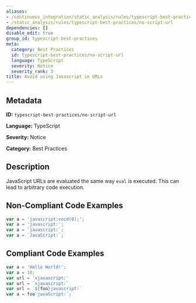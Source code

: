 ```yaml
---
aliases:
- /continuous_integration/static_analysis/rules/typescript-best-practices/no-script-url
- /static_analysis/rules/typescript-best-practices/no-script-url
dependencies: []
disable_edit: true
group_id: typescript-best-practices
meta:
  category: Best Practices
  id: typescript-best-practices/no-script-url
  language: TypeScript
  severity: Notice
  severity_rank: 3
title: Avoid using Javascript in URLs
---
```

<!--  SOURCED FROM https://github.com/DataDog/datadog-static-analyzer-rule-docs -->


## Metadata
**ID:** `typescript-best-practices/no-script-url`

**Language:** TypeScript

**Severity:** Notice

**Category:** Best Practices

## Description
JavaScript URLs are evaluated the same way `eval` is executed. This can lead to arbitrary code execution.

## Non-Compliant Code Examples
```typescript
var a = 'javascript:void(0);';
var a = 'javascript:';
var a = `javascript:`;
var a = `JavaScript:`;
```

## Compliant Code Examples
```typescript
var a = 'Hello World!';
var a = 10;
var url = 'xjavascript:'
var url = `xjavascript:`
var url = `${foo}javascript:`
var a = foo`javaScript:`;
```

